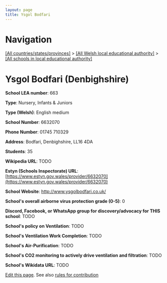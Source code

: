 ```yaml
---
layout: page
title: Ysgol Bodfari
---
```

# Navigation

[[All countries/states/provinces]](../../..) > [[All Welsh local educational authority]](../..) > [[All schools in local educational authority]](..)

# Ysgol Bodfari (Denbighshire)

**School LEA number**: 663

**Type**: Nursery, Infants & Juniors

**Type (Welsh)**: English medium

**School Number**: 6632070

**Phone Number**: 01745 710329

**Address**: Bodfari, Denbighshire, LL16 4DA

**Students**: 35

**Wikipedia URL**: TODO

**Estyn (Schools Inspectorate) URL**: [https://www.estyn.gov.wales/provider/6632070](https://www.estyn.gov.wales/provider/6632070)

**School Website**: http://www.ysgolbodfari.co.uk/

**School's overall airborne virus protection grade (0-5)**: 0

**Discord, Facebook, or WhatsApp group for discovery/advocacy for THIS school**: TODO

**School's policy on Ventilation**: TODO

**School's Ventilation Work Completion**: TODO

**School's Air-Purification**: TODO

**School's CO2 monitoring to actively drive ventilation and filtration**: TODO

**School's Wikidata URL**: TODO




[Edit this page](https://github.com/VentilationProject/Wales/edit/prif/./Denbighshire/Ysgol_Bodfari.md). See also [rules for contribution](../../../contribution-rules/)
